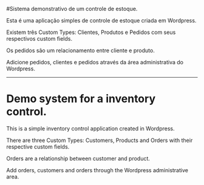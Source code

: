 #Sistema demonstrativo de um controle de estoque.

Esta é uma aplicação simples de controle de estoque criada em Wordpress.

Existem três Custom Types: Clientes, Produtos e Pedidos com seus respectivos custom fields.

Os pedidos são um relacionamento entre cliente e produto.

Adicione pedidos, clientes e pedidos através da área administrativa do Wordpress.

_____

# Demo system for a inventory control.

This is a simple inventory control application created in Wordpress.

There are three Custom Types: Customers, Products and Orders with their respective custom fields.

Orders are a relationship between customer and product.

Add orders, customers and orders through the Wordpress administrative area.


